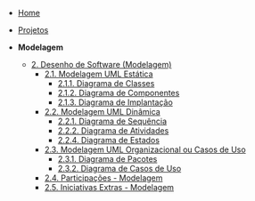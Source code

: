 <!-- docs/_sidebar.md -->

- [Home](/docs)
- [Projetos](/Projeto/Projeto.md)

- **Modelagem**
  - [2. Desenho de Software (Modelagem)](/Modelagem/2.Modelagem.md)
    - [2.1. Modelagem UML Estática](/Modelagem/2.1.ModelagemEstatica.md)
      - [2.1.1. Diagrama de Classes](/Modelagem/2.1.1.DiagramaClasse.md)
      - [2.1.2. Diagrama de Componentes](/Modelagem/2.1.2.DiagramaComponentes.md)
      - [2.1.3. Diagrama de Implantação](/Modelagem/2.1.3.DiagramaImplantacao)
    - [2.2. Modelagem UML Dinâmica](/Modelagem/2.2.ModelagemDinamica.md)
      - [2.2.1. Diagrama de Sequência](/Modelagem/2.2.1.DiagramaDeSequencia.md)
      - [2.2.2. Diagrama de Atividades](/Modelagem/2.2.2.DiagramaAtividades.md)
      - [2.2.4. Diagrama de Estados](/Modelagem/2.2.4.DiagramaEstados.md)
    - [2.3. Modelagem UML Organizacional ou Casos de Uso](/Modelagem/2.3.ModelagemOrganizacionalCasosDeUso.md)
      - [2.3.1. Diagrama de Pacotes](/Modelagem/2.3.1.DiagramaDePacote.md)
      - [2.3.2. Diagrama de Casos de Uso](/Modelagem/2.3.2.DiagramaDeCasoDeUso.md)
    - [2.4. Participações - Modelagem](/Modelagem/2.4.ParticipacoesModelagem.md)
    - [2.5. Iniciativas Extras - Modelagem](/Modelagem/2.5.IniciativasExtras.md)
